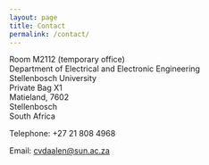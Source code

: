```yaml
---
layout: page
title: Contact
permalink: /contact/
---
```


Room M2112 (temporary office)\
Department of Electrical and Electronic Engineering\
Stellenbosch University\
Private Bag X1\
Matieland, 7602\
Stellenbosch\
South Africa

Telephone: +27 21 808 4968

Email: cvdaalen@sun.ac.za
